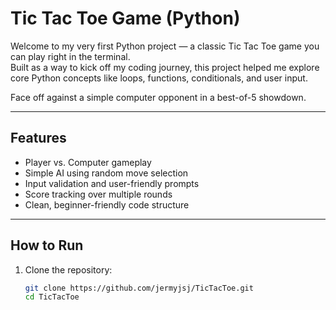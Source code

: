# Tic Tac Toe Game (Python)

Welcome to my very first Python project — a classic Tic Tac Toe game you can play right in the terminal.  
Built as a way to kick off my coding journey, this project helped me explore core Python concepts like loops, functions, conditionals, and user input.

Face off against a simple computer opponent in a best-of-5 showdown.

---

## Features

- Player vs. Computer gameplay  
- Simple AI using random move selection  
- Input validation and user-friendly prompts  
- Score tracking over multiple rounds  
- Clean, beginner-friendly code structure

---

## How to Run

1. Clone the repository:
   ```bash
   git clone https://github.com/jermyjsj/TicTacToe.git
   cd TicTacToe

